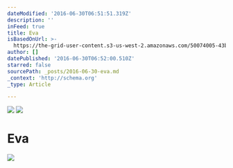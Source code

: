 ```yaml
---
dateModified: '2016-06-30T06:51:51.319Z'
description: ''
inFeed: true
title: Eva
isBasedOnUrl: >-
  https://the-grid-user-content.s3-us-west-2.amazonaws.com/50074005-43bf-4fa5-970d-155160728630.jpg
author: []
datePublished: '2016-06-30T06:52:00.510Z'
starred: false
sourcePath: _posts/2016-06-30-eva.md
_context: 'http://schema.org'
_type: Article

---
```

![](https://the-grid-user-content.s3-us-west-2.amazonaws.com/50074005-43bf-4fa5-970d-155160728630.jpg)
![](https://the-grid-user-content.s3-us-west-2.amazonaws.com/b2c901cd-28ed-46bb-a143-4490b2de2c23.jpg)

# Eva
![](https://the-grid-user-content.s3-us-west-2.amazonaws.com/442b698e-495a-460c-a2b2-987746fbf500.jpg)